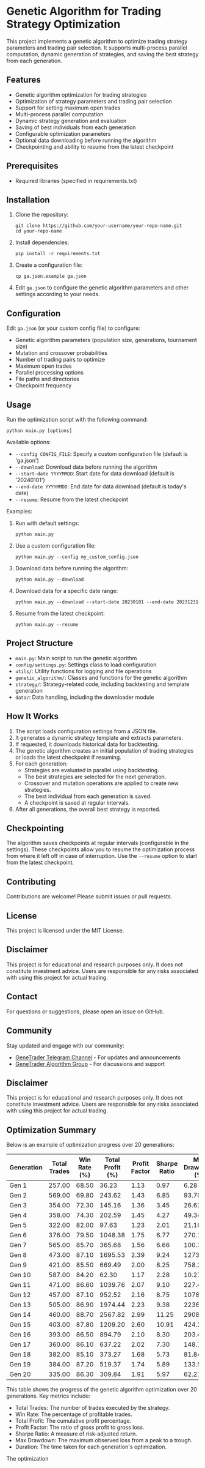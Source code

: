 # Genetic Algorithm for Trading Strategy Optimization

This project implements a genetic algorithm to optimize trading strategy parameters and trading pair selection. It supports multi-process parallel computation, dynamic generation of strategies, and saving the best strategy from each generation.

## Features

- Genetic algorithm optimization for trading strategies
- Optimization of strategy parameters and trading pair selection
- Support for setting maximum open trades
- Multi-process parallel computation
- Dynamic strategy generation and evaluation
- Saving of best individuals from each generation
- Configurable optimization parameters
- Optional data downloading before running the algorithm
- Checkpointing and ability to resume from the latest checkpoint

## Prerequisites

- Required libraries (specified in requirements.txt)

## Installation

1. Clone the repository:
   ```
   git clone https://github.com/your-username/your-repo-name.git
   cd your-repo-name
   ```

2. Install dependencies:
   ```
   pip install -r requirements.txt
   ```

3. Create a configuration file:
   ```
   cp ga.json.example ga.json
   ```

4. Edit `ga.json` to configure the genetic algorithm parameters and other settings according to your needs.

## Configuration

Edit `ga.json` (or your custom config file) to configure:

- Genetic algorithm parameters (population size, generations, tournament size)
- Mutation and crossover probabilities
- Number of trading pairs to optimize
- Maximum open trades
- Parallel processing options
- File paths and directories
- Checkpoint frequency

## Usage

Run the optimization script with the following command:

```
python main.py [options]
```

Available options:

- `--config CONFIG_FILE`: Specify a custom configuration file (default is 'ga.json')
- `--download`: Download data before running the algorithm
- `--start-date YYYYMMDD`: Start date for data download (default is '20240101')
- `--end-date YYYYMMDD`: End date for data download (default is today's date)
- `--resume`: Resume from the latest checkpoint

Examples:

1. Run with default settings:
   ```
   python main.py
   ```

2. Use a custom configuration file:
   ```
   python main.py --config my_custom_config.json
   ```

3. Download data before running the algorithm:
   ```
   python main.py --download
   ```

4. Download data for a specific date range:
   ```
   python main.py --download --start-date 20230101 --end-date 20231231
   ```

5. Resume from the latest checkpoint:
   ```
   python main.py --resume
   ```

## Project Structure

- `main.py`: Main script to run the genetic algorithm
- `config/settings.py`: Settings class to load configuration
- `utils/`: Utility functions for logging and file operations
- `genetic_algorithm/`: Classes and functions for the genetic algorithm
- `strategy/`: Strategy-related code, including backtesting and template generation
- `data/`: Data handling, including the downloader module

## How It Works

1. The script loads configuration settings from a JSON file.
2. It generates a dynamic strategy template and extracts parameters.
3. If requested, it downloads historical data for backtesting.
4. The genetic algorithm creates an initial population of trading strategies or loads the latest checkpoint if resuming.
5. For each generation:
   - Strategies are evaluated in parallel using backtesting.
   - The best strategies are selected for the next generation.
   - Crossover and mutation operations are applied to create new strategies.
   - The best individual from each generation is saved.
   - A checkpoint is saved at regular intervals.
6. After all generations, the overall best strategy is reported.

## Checkpointing

The algorithm saves checkpoints at regular intervals (configurable in the settings). These checkpoints allow you to resume the optimization process from where it left off in case of interruption. Use the `--resume` option to start from the latest checkpoint.

## Contributing

Contributions are welcome! Please submit issues or pull requests.

## License

This project is licensed under the MIT License.

## Disclaimer

This project is for educational and research purposes only. It does not constitute investment advice. Users are responsible for any risks associated with using this project for actual trading.

## Contact

For questions or suggestions, please open an issue on GitHub.

## Community

Stay updated and engage with our community:

- [GeneTrader Telegram Channel](https://t.me/gene_trader) - For updates and announcements
- [GeneTrader Algorithm Group](https://t.me/gaalgo_trader) - For discussions and support

## Disclaimer

This project is for educational and research purposes only. It does not constitute investment advice. Users are responsible for any risks associated with using this project for actual trading.

## Optimization Summary

Below is an example of optimization progress over 20 generations:

| Generation | Total Trades | Win Rate (%) | Total Profit (%) | Profit Factor | Sharpe Ratio | Max Drawdown (%) | Duration (HH:MM) |
|------------|--------------|--------------|------------------|---------------|--------------|------------------|-------------------|
| Gen 1      | 257.00       | 68.50        | 36.23            | 1.13          | 0.97         | 6.28             | 1:38              |
| Gen 2      | 569.00       | 69.80        | 243.62           | 1.43          | 6.85         | 93.70            | 2:10              |
| Gen 3      | 354.00       | 72.30        | 145.16           | 1.36          | 3.45         | 26.62            | 0:57              |
| Gen 4      | 358.00       | 74.30        | 202.59           | 1.45          | 4.27         | 49.34            | 0:56              |
| Gen 5      | 322.00       | 82.00        | 97.63            | 1.23          | 2.01         | 21.16            | 1:22              |
| Gen 6      | 376.00       | 79.50        | 1048.38          | 1.75          | 6.77         | 270.10           | 1:30              |
| Gen 7      | 565.00       | 85.70        | 365.68           | 1.56          | 6.66         | 100.31           | 0:51              |
| Gen 8      | 473.00       | 87.10        | 1695.53          | 2.39          | 9.24         | 1273.81          | 0:57              |
| Gen 9      | 421.00       | 85.50        | 669.49           | 2.00          | 8.25         | 758.28           | 0:54              |
| Gen 10     | 587.00       | 84.20        | 62.30            | 1.17          | 2.28         | 10.27            | 1:01              |
| Gen 11     | 471.00       | 86.60        | 1039.76          | 2.07          | 9.10         | 227.49           | 0:54              |
| Gen 12     | 457.00       | 87.10        | 952.52           | 2.16          | 8.75         | 1078.84          | 0:54              |
| Gen 13     | 505.00       | 86.90        | 1974.44          | 2.23          | 9.38         | 2236.29          | 0:57              |
| Gen 14     | 460.00       | 88.70        | 2567.82          | 2.99          | 11.25        | 2908.36          | 0:51              |
| Gen 15     | 403.00       | 87.80        | 1209.20          | 2.60          | 10.91        | 424.23           | 0:54              |
| Gen 16     | 393.00       | 86.50        | 894.79           | 2.10          | 8.30         | 203.45           | 0:57              |
| Gen 17     | 360.00       | 86.10        | 637.22           | 2.02          | 7.30         | 148.79           | 1:01              |
| Gen 18     | 382.00       | 85.10        | 373.27           | 1.68          | 5.73         | 81.84            | 1:09              |
| Gen 19     | 384.00       | 87.20        | 519.37           | 1.74          | 5.89         | 133.51           | 1:03              |
| Gen 20     | 335.00       | 86.30        | 309.84           | 1.91          | 5.97         | 62.27            | 1:06              |

This table shows the progress of the genetic algorithm optimization over 20 generations. Key metrics include:

- Total Trades: The number of trades executed by the strategy.
- Win Rate: The percentage of profitable trades.
- Total Profit: The cumulative profit percentage.
- Profit Factor: The ratio of gross profit to gross loss.
- Sharpe Ratio: A measure of risk-adjusted return.
- Max Drawdown: The maximum observed loss from a peak to a trough.
- Duration: The time taken for each generation's optimization.

The optimization
